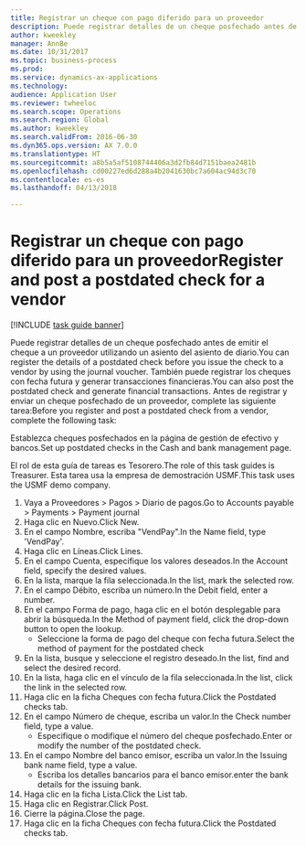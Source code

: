 ```yaml
--- 
title: Registrar un cheque con pago diferido para un proveedor
description: Puede registrar detalles de un cheque posfechado antes de emitir el cheque a un proveedor utilizando un asiento del asiento de diario.
author: kweekley
manager: AnnBe
ms.date: 10/31/2017
ms.topic: business-process
ms.prod: 
ms.service: dynamics-ax-applications
ms.technology: 
audience: Application User
ms.reviewer: twheeloc
ms.search.scope: Operations
ms.search.region: Global
ms.author: kweekley
ms.search.validFrom: 2016-06-30
ms.dyn365.ops.version: AX 7.0.0
ms.translationtype: HT
ms.sourcegitcommit: a8b5a5af5108744406a3d2fb84d7151baea2481b
ms.openlocfilehash: cd00227ed6d288a4b2041630bc7a604ac94d3c70
ms.contentlocale: es-es
ms.lasthandoff: 04/13/2018

---
```

# <a name="register-and-post-a-postdated-check-for-a-vendor"></a><span data-ttu-id="9f600-103">Registrar un cheque con pago diferido para un proveedor</span><span class="sxs-lookup"><span data-stu-id="9f600-103">Register and post a postdated check for a vendor</span></span>

[!INCLUDE [task guide banner](../../includes/task-guide-banner.md)]

<span data-ttu-id="9f600-104">Puede registrar detalles de un cheque posfechado antes de emitir el cheque a un proveedor utilizando un asiento del asiento de diario.</span><span class="sxs-lookup"><span data-stu-id="9f600-104">You can register the details of a postdated check before you issue the check to a vendor by using the journal voucher.</span></span> <span data-ttu-id="9f600-105">También puede registrar los cheques con fecha futura y generar transacciones financieras.</span><span class="sxs-lookup"><span data-stu-id="9f600-105">You can also post the postdated check and generate financial transactions.</span></span> <span data-ttu-id="9f600-106">Antes de registrar y enviar un cheque posfechado de un proveedor, complete las siguiente tarea:</span><span class="sxs-lookup"><span data-stu-id="9f600-106">Before you register and post a postdated check from a vendor, complete the following task:</span></span> 

<span data-ttu-id="9f600-107">Establezca cheques posfechados en la página de gestión de efectivo y bancos.</span><span class="sxs-lookup"><span data-stu-id="9f600-107">Set up postdated checks in the Cash and bank management page.</span></span> 



<span data-ttu-id="9f600-108">El rol de esta guía de tareas es Tesorero.</span><span class="sxs-lookup"><span data-stu-id="9f600-108">The role of this task guides is Treasurer.</span></span> <span data-ttu-id="9f600-109">Esta tarea usa la empresa de demostración USMF.</span><span class="sxs-lookup"><span data-stu-id="9f600-109">This task uses the USMF demo company.</span></span>

1. <span data-ttu-id="9f600-110">Vaya a Proveedores > Pagos > Diario de pagos.</span><span class="sxs-lookup"><span data-stu-id="9f600-110">Go to Accounts payable > Payments > Payment journal</span></span>
2. <span data-ttu-id="9f600-111">Haga clic en Nuevo.</span><span class="sxs-lookup"><span data-stu-id="9f600-111">Click New.</span></span>
3. <span data-ttu-id="9f600-112">En el campo Nombre, escriba "VendPay".</span><span class="sxs-lookup"><span data-stu-id="9f600-112">In the Name field, type 'VendPay'.</span></span>
4. <span data-ttu-id="9f600-113">Haga clic en Líneas.</span><span class="sxs-lookup"><span data-stu-id="9f600-113">Click Lines.</span></span>
5. <span data-ttu-id="9f600-114">En el campo Cuenta, especifique los valores deseados.</span><span class="sxs-lookup"><span data-stu-id="9f600-114">In the Account field, specify the desired values.</span></span>
6. <span data-ttu-id="9f600-115">En la lista, marque la fila seleccionada.</span><span class="sxs-lookup"><span data-stu-id="9f600-115">In the list, mark the selected row.</span></span>
7. <span data-ttu-id="9f600-116">En el campo Débito, escriba un número.</span><span class="sxs-lookup"><span data-stu-id="9f600-116">In the Debit field, enter a number.</span></span>
8. <span data-ttu-id="9f600-117">En el campo Forma de pago, haga clic en el botón desplegable para abrir la búsqueda.</span><span class="sxs-lookup"><span data-stu-id="9f600-117">In the Method of payment field, click the drop-down button to open the lookup.</span></span>
    * <span data-ttu-id="9f600-118">Seleccione la forma de pago del cheque con fecha futura.</span><span class="sxs-lookup"><span data-stu-id="9f600-118">Select the method of payment for the postdated check</span></span>  
9. <span data-ttu-id="9f600-119">En la lista, busque y seleccione el registro deseado.</span><span class="sxs-lookup"><span data-stu-id="9f600-119">In the list, find and select the desired record.</span></span>
10. <span data-ttu-id="9f600-120">En la lista, haga clic en el vínculo de la fila seleccionada.</span><span class="sxs-lookup"><span data-stu-id="9f600-120">In the list, click the link in the selected row.</span></span>
11. <span data-ttu-id="9f600-121">Haga clic en la ficha Cheques con fecha futura.</span><span class="sxs-lookup"><span data-stu-id="9f600-121">Click the Postdated checks tab.</span></span>
12. <span data-ttu-id="9f600-122">En el campo Número de cheque, escriba un valor.</span><span class="sxs-lookup"><span data-stu-id="9f600-122">In the Check number field, type a value.</span></span>
    * <span data-ttu-id="9f600-123">Especifique o modifique el número del cheque posfechado.</span><span class="sxs-lookup"><span data-stu-id="9f600-123">Enter or modify the number of the postdated check.</span></span>  
13. <span data-ttu-id="9f600-124">En el campo Nombre del banco emisor, escriba un valor.</span><span class="sxs-lookup"><span data-stu-id="9f600-124">In the Issuing bank name field, type a value.</span></span>
    * <span data-ttu-id="9f600-125">Escriba los detalles bancarios para el banco emisor.</span><span class="sxs-lookup"><span data-stu-id="9f600-125">enter the bank details for the issuing bank.</span></span>  
14. <span data-ttu-id="9f600-126">Haga clic en la ficha Lista.</span><span class="sxs-lookup"><span data-stu-id="9f600-126">Click the List tab.</span></span>
15. <span data-ttu-id="9f600-127">Haga clic en Registrar.</span><span class="sxs-lookup"><span data-stu-id="9f600-127">Click Post.</span></span>
16. <span data-ttu-id="9f600-128">Cierre la página.</span><span class="sxs-lookup"><span data-stu-id="9f600-128">Close the page.</span></span>
17. <span data-ttu-id="9f600-129">Haga clic en la ficha Cheques con fecha futura.</span><span class="sxs-lookup"><span data-stu-id="9f600-129">Click the Postdated checks tab.</span></span>


